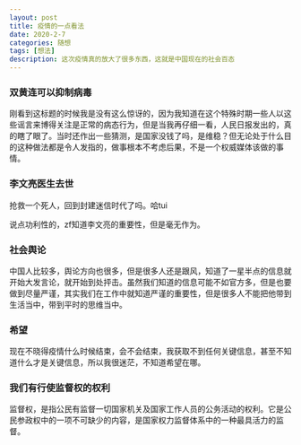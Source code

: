 ```yaml
---
layout: post
title: 疫情的一点看法
date: 2020-2-7
categories: 随想
tags: [想法]
description: 这次疫情真的放大了很多东西，这就是中国现在的社会百态
---
```


### 双黄连可以抑制病毒

刚看到这标题的时候我是没有这么惊讶的，因为我知道在这个特殊时期一些人以这些谣言来博得关注是正常的病态行为，但是当我再仔细一看，人民日报发出的，真的瞎了眼了。当时还作出一些猜测，是国家没钱了吗，是维稳？但无论处于什么目的这种做法都是令人发指的，做事根本不考虑后果，不是一个权威媒体该做的事情。


### 李文亮医生去世

抢救一个死人，回到封建迷信时代了吗。哈tui

说点功利性的，zf知道李文亮的重要性，但是毫无作为。

### 社会舆论

中国人比较多，舆论方向也很多，但是很多人还是跟风，知道了一星半点的信息就开始大发言论，就开始到处抨击。虽然我们知道的信息可能不如官方多，但是也要做到尽量严谨，其实我们在工作中就知道严谨的重要性，但是很多人不能把他带到生活当中，带到平时的思维当中。

### 希望

现在不晓得疫情什么时候结束，会不会结束，我获取不到任何关键信息，甚至不知道什么才是关键信息，所以我很迷茫，不知道希望在哪。

### 我们有行使监督权的权利

监督权，是指公民有监督一切国家机关及国家工作人员的公务活动的权利。它是公民参政权中的一项不可缺少的内容，是国家权力监督体系中的一种最具活力的监督。

